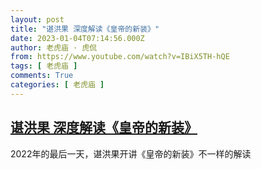 ```yaml
---
layout: post
title: "谌洪果 深度解读《皇帝的新装》"
date: 2023-01-04T07:14:56.000Z
author: 老虎庙 · 虎侃
from: https://www.youtube.com/watch?v=IBiX5TH-hQE
tags: [ 老虎庙 ]
comments: True
categories: [ 老虎庙 ]
---
```

<!--1672816496000-->
[谌洪果 深度解读《皇帝的新装》](https://www.youtube.com/watch?v=IBiX5TH-hQE)
------

<div>
2022年的最后一天，谌洪果开讲《皇帝的新装》不一样的解读
</div>
